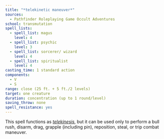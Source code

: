 ```yaml
---
title: "*telekinetic maneuver*"
sources:
  - Pathfinder Roleplaying Game Occult Adventures
school: transmutation
spell_lists:
  - spell_list: magus
    level: 4
  - spell_list: psychic
    level: 3
  - spell_list: sorcerer/ wizard
    level: 4
  - spell_list: spiritualist
    level: 4
casting_time: 1 standard action
components:
  - V
  - S
range: close (25 ft. + 5 ft./2 levels)
target: one creature
duration: concentration (up to 1 round/level)
saving_throw: none
spell_resistance: yes
---
```


This spell functions as [*telekinesis*](/spells/telekinesis/), but it can be used only to perform a bull rush, disarm, drag, grapple (including pin), reposition, steal, or trip combat maneuver.
